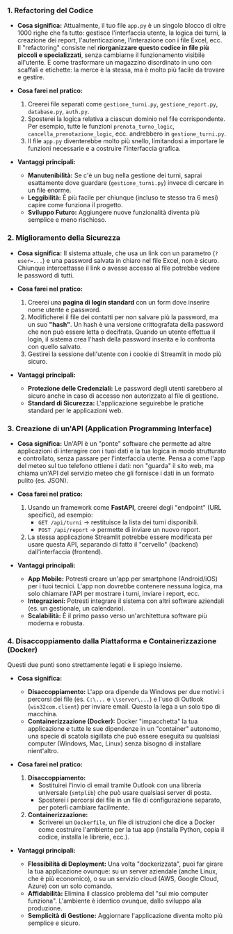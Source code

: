 ### 1. Refactoring del Codice

*   **Cosa significa:** Attualmente, il tuo file `app.py` è un singolo blocco di oltre 1000 righe che fa tutto: gestisce l'interfaccia utente, la logica dei turni, la creazione dei report, l'autenticazione, l'interazione con i file Excel, ecc. Il "refactoring" consiste nel **riorganizzare questo codice in file più piccoli e specializzati**, senza cambiarne il funzionamento visibile all'utente. È come trasformare un magazzino disordinato in uno con scaffali e etichette: la merce è la stessa, ma è molto più facile da trovare e gestire.

*   **Cosa farei nel pratico:**
    1.  Creerei file separati come `gestione_turni.py`, `gestione_report.py`, `database.py`, `auth.py`.
    2.  Sposterei la logica relativa a ciascun dominio nel file corrispondente. Per esempio, tutte le funzioni `prenota_turno_logic`, `cancella_prenotazione_logic`, ecc. andrebbero in `gestione_turni.py`.
    3.  Il file `app.py` diventerebbe molto più snello, limitandosi a importare le funzioni necessarie e a costruire l'interfaccia grafica.

*   **Vantaggi principali:**
    *   **Manutenibilità:** Se c'è un bug nella gestione dei turni, saprai esattamente dove guardare (`gestione_turni.py`) invece di cercare in un file enorme.
    *   **Leggibilità:** È più facile per chiunque (incluso te stesso tra 6 mesi) capire come funziona il progetto.
    *   **Sviluppo Futuro:** Aggiungere nuove funzionalità diventa più semplice e meno rischioso.

### 2. Miglioramento della Sicurezza

*   **Cosa significa:** Il sistema attuale, che usa un link con un parametro (`?user=...`) e una password salvata in chiaro nel file Excel, non è sicuro. Chiunque intercettasse il link o avesse accesso al file potrebbe vedere le password di tutti.

*   **Cosa farei nel pratico:**
    1.  Creerei una **pagina di login standard** con un form dove inserire nome utente e password.
    2.  Modificherei il file dei contatti per non salvare più la password, ma un suo **"hash"**. Un hash è una versione crittografata della password che non può essere letta o decifrata. Quando un utente effettua il login, il sistema crea l'hash della password inserita e lo confronta con quello salvato.
    3.  Gestirei la sessione dell'utente con i cookie di Streamlit in modo più sicuro.

*   **Vantaggi principali:**
    *   **Protezione delle Credenziali:** Le password degli utenti sarebbero al sicuro anche in caso di accesso non autorizzato al file di gestione.
    *   **Standard di Sicurezza:** L'applicazione seguirebbe le pratiche standard per le applicazioni web.

### 3. Creazione di un'API (Application Programming Interface)

*   **Cosa significa:** Un'API è un "ponte" software che permette ad altre applicazioni di interagire con i tuoi dati e la tua logica in modo strutturato e controllato, senza passare per l'interfaccia utente. Pensa a come l'app del meteo sul tuo telefono ottiene i dati: non "guarda" il sito web, ma chiama un'API del servizio meteo che gli fornisce i dati in un formato pulito (es. JSON).

*   **Cosa farei nel pratico:**
    1.  Usando un framework come **FastAPI**, creerei degli "endpoint" (URL specifici), ad esempio:
        *   `GET /api/turni` -> restituisce la lista dei turni disponibili.
        *   `POST /api/report` -> permette di inviare un nuovo report.
    2.  La stessa applicazione Streamlit potrebbe essere modificata per usare questa API, separando di fatto il "cervello" (backend) dall'interfaccia (frontend).

*   **Vantaggi principali:**
    *   **App Mobile:** Potresti creare un'app per smartphone (Android/iOS) per i tuoi tecnici. L'app non dovrebbe contenere nessuna logica, ma solo chiamare l'API per mostrare i turni, inviare i report, ecc.
    *   **Integrazioni:** Potresti integrare il sistema con altri software aziendali (es. un gestionale, un calendario).
    *   **Scalabilità:** È il primo passo verso un'architettura software più moderna e robusta.

### 4. Disaccoppiamento dalla Piattaforma e Containerizzazione (Docker)

Questi due punti sono strettamente legati e li spiego insieme.

*   **Cosa significa:**
    *   **Disaccoppiamento:** L'app ora dipende da Windows per due motivi: i percorsi dei file (es. `C:\...` e `\\server\...`) e l'uso di Outlook (`win32com.client`) per inviare email. Questo la lega a un solo tipo di macchina.
    *   **Containerizzazione (Docker):** Docker "impacchetta" la tua applicazione e tutte le sue dipendenze in un "container" autonomo, una specie di scatola sigillata che può essere eseguita su qualsiasi computer (Windows, Mac, Linux) senza bisogno di installare nient'altro.

*   **Cosa farei nel pratico:**
    1.  **Disaccoppiamento:**
        *   Sostituirei l'invio di email tramite Outlook con una libreria universale (`smtplib`) che può usare qualsiasi server di posta.
        *   Sposterei i percorsi dei file in un file di configurazione separato, per poterli cambiare facilmente.
    2.  **Containerizzazione:**
        *   Scriverei un `Dockerfile`, un file di istruzioni che dice a Docker come costruire l'ambiente per la tua app (installa Python, copia il codice, installa le librerie, ecc.).

*   **Vantaggi principali:**
    *   **Flessibilità di Deployment:** Una volta "dockerizzata", puoi far girare la tua applicazione ovunque: su un server aziendale (anche Linux, che è più economico), o su un servizio cloud (AWS, Google Cloud, Azure) con un solo comando.
    *   **Affidabilità:** Elimina il classico problema del "sul mio computer funziona". L'ambiente è identico ovunque, dallo sviluppo alla produzione.
    *   **Semplicità di Gestione:** Aggiornare l'applicazione diventa molto più semplice e sicuro.
